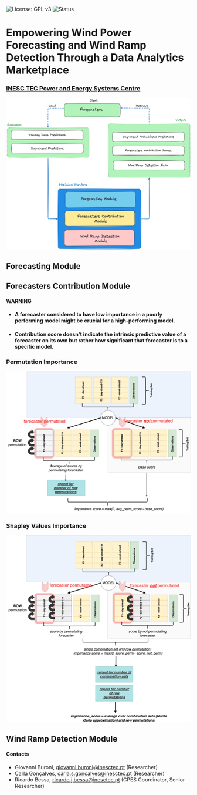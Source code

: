![License: GPL v3](https://img.shields.io/badge/License-GPLv3-blue.svg)
![Status](https://img.shields.io/badge/status-development-orange)
# Empowering Wind Power Forecasting and Wind Ramp Detection Through a Data Analytics Marketplace

### [INESC TEC Power and Energy Systems Centre](https://www.inesctec.pt/en/centres/cpes#intro)

<img src="img/schema_predico.png" alt="Image Alt Text" width="700"/>

## Forecasting Module

## Forecasters Contribution Module

#### WARNING

* #### A forecaster considered to have low importance in a poorly performing model might be crucial for a high-performing model.

* #### Contribution score doesn't indicate the intrinsic predictive value of a forecaster on its own but rather how significant that forecaster is to a specific model.


### Permutation Importance
<img src="img/permutation.jpg" alt="Image Alt Text" width="700"/>

### Shapley Values Importance
<img src="img/shapley.jpg" alt="Image Alt Text" width="700"/>

## Wind Ramp Detection Module

#### Contacts
* Giovanni Buroni, giovanni.buroni@inesctec.pt (Researcher)
* Carla Gonçalves, carla.s.goncalves@inesctec.pt (Researcher)
* Ricardo Bessa, ricardo.j.bessa@inesctec.pt (CPES Coordinator, Senior Researcher)



